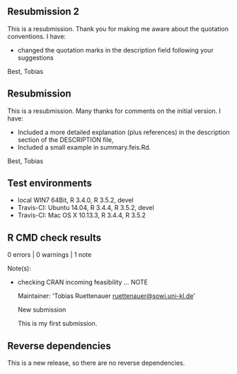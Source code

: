 ## Resubmission 2
This is a resubmission. Thank you for making me aware about the quotation conventions. I have:

* changed the quotation marks in the description field following your suggestions

Best, Tobias

## Resubmission
This is a resubmission. Many thanks for comments on the initial version. I have:

* Included a more detailed explanation (plus references) in the description section of the DESCRIPTION file,
* Included a small example in summary.feis.Rd.

Best, Tobias

## Test environments
* local WIN7 64Bit, R 3.4.0, R 3.5.2, devel
* Travis-CI: Ubuntu 14.04, R 3.4.4, R 3.5.2, devel
* Travis-CI: Mac OS X 10.13.3, R 3.4.4, R 3.5.2

## R CMD check results

0 errors | 0 warnings | 1 note

Note(s):

* checking CRAN incoming feasibility ... NOTE

  Maintainer: 'Tobias Ruettenauer <ruettenauer@sowi.uni-kl.de>'
  
  New submission

  This is my first submission.

## Reverse dependencies

This is a new release, so there are no reverse dependencies.


